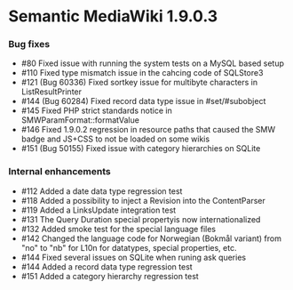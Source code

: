 # Semantic MediaWiki 1.9.0.3

### Bug fixes

* #80  Fixed issue with running the system tests on a MySQL based setup
* #110 Fixed type mismatch issue in the cahcing code of SQLStore3
* #121 (Bug 60336) Fixed sortkey issue for multibyte characters in ListResultPrinter
* #144 (Bug 60284) Fixed record data type issue in #set/#subobject
* #145 Fixed PHP strict standards notice in SMWParamFormat::formatValue
* #146 Fixed 1.9.0.2 regression in resource paths that caused the SMW badge and JS+CSS to not be loaded on some wikis
* #151 (Bug 50155) Fixed issue with category hierarchies on SQLite

### Internal enhancements

* #112 Added a date data type regression test
* #118 Added a possibility to inject a Revision into the ContentParser
* #119 Added a LinksUpdate integration test
* #131 The Query Duration special propertyis now internationalized
* #132 Added smoke test for the special language files
* #142 Changed the language code for Norwegian (Bokmål variant) from "no" to "nb" for L10n for datatypes, special properties, etc.
* #144 Fixed several issues on SQLite when runing ask queries
* #144 Added a record data type regression test
* #151 Added a category hierarchy regression test
